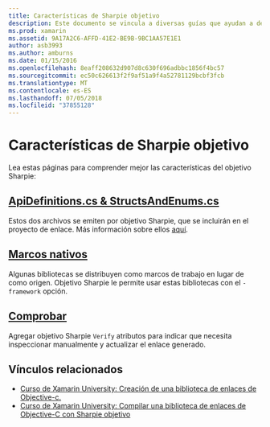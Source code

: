 ```yaml
---
title: Características de Sharpie objetivo
description: Este documento se vincula a diversas guías que ayudan a describir el objetivo Sharpie, cómo usar la base de datos y la salida que genera.
ms.prod: xamarin
ms.assetid: 9A17A2C6-AFFD-41E2-BE9B-9BC1AA57E1E1
author: asb3993
ms.author: amburns
ms.date: 01/15/2016
ms.openlocfilehash: 8eaff208632d907d8c630f696adbbc1856f4bc57
ms.sourcegitcommit: ec50c626613f2f9af51a9f4a52781129bcbf3fcb
ms.translationtype: MT
ms.contentlocale: es-ES
ms.lasthandoff: 07/05/2018
ms.locfileid: "37855128"
---
```

# <a name="objective-sharpie-features"></a>Características de Sharpie objetivo

Lea estas páginas para comprender mejor las características del objetivo Sharpie:

## <a name="apidefinitionscs--structsandenumscsapidefinitions-structsandenumsmd"></a>[**ApiDefinitions.cs & StructsAndEnums.cs**](apidefinitions-structsandenums.md)

Estos dos archivos se emiten por objetivo Sharpie, que se incluirán en el proyecto de enlace. Más información sobre ellos [aquí](apidefinitions-structsandenums.md).

## <a name="native-frameworksnative-frameworksmd"></a>[**Marcos nativos**](native-frameworks.md)

Algunas bibliotecas se distribuyen como marcos de trabajo en lugar de como origen.
Objetivo Sharpie le permite usar estas bibliotecas con el `-framework` opción.

## <a name="verifyverifymd"></a>[**Comprobar**](verify.md)

Agregar objetivo Sharpie `Verify` atributos para indicar que necesita inspeccionar manualmente y actualizar el enlace generado. 

## <a name="related-links"></a>Vínculos relacionados

- [Curso de Xamarin University: Creación de una biblioteca de enlaces de Objective-c.](https://university.xamarin.com/classes/track/all#building-an-objective-c-bindings-library)
- [Curso de Xamarin University: Compilar una biblioteca de enlaces de Objective-C con Sharpie objetivo](https://university.xamarin.com/classes/track/all#build-an-objective-c-bindings-library-with-objective-sharpie)

